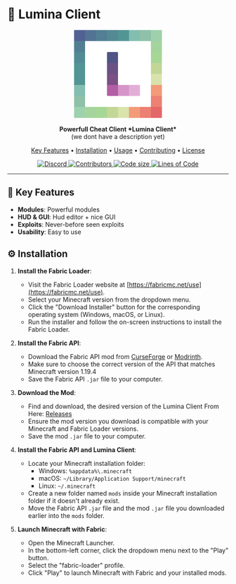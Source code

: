 # 🚀 Lumina Client

<div align="center">
  <img src="https://raw.githubusercontent.com/LuminaDevelopment/LuminaClient/main/src/main/resources/assets/lumina/icon.png" alt="Project Logo" width="200">
</div>
<p align="center">
  <strong>Powerfull Cheat Client *Lumina Client*</strong>
  <br>
  (we dont have a description yet)
</p>

<p align="center">
  <a href="#key-features">Key Features</a> •
  <a href="#installation">Installation</a> •
  <a href="#usage">Usage</a> •
  <a href="#contributing">Contributing</a> •
  <a href="#license">License</a>
</p>

<p align="center">
<a href="https://discord.gg/K8g9hmza">
  <img alt="Discord" src="https://img.shields.io/discord/1093790829673467914?label=Discord&logo=discord&style=flat-square">
</a>
  <a href="https://github.com/LuminaDevelopment/LuminaClient/graphs/contributors">
    <img alt="Contributors" src="https://img.shields.io/github/contributors/LuminaDevelopment/LuminaClient?style=flat-square">
  </a>
  <a href="https://github.com/LuminaDevelopment/LuminaClient">
    <img alt="Code size" src="https://img.shields.io/github/languages/code-size/LuminaDevelopment/LuminaClient?style=flat-square">
  </a>
  <a href="https://github.com/LuminaDevelopment/LuminaClient">
    <img alt="Lines of Code" src="https://tokei.rs/b1/github/LuminaDevelopment/LuminaClient?style=flat-square">
  </a>
</p>


---

## 🌟 Key Features

- **Modules**: Powerful modules
- **HUD & GUI**: Hud editor + nice GUI
- **Exploits**: Never-before seen exploits
- **Usability**: Easy to use

## ⚙️ Installation

1. **Install the Fabric Loader**:

   - Visit the Fabric Loader website at [https://fabricmc.net/use](https://fabricmc.net/use).
   - Select your Minecraft version from the dropdown menu.
   - Click the "Download Installer" button for the corresponding operating system (Windows, macOS, or Linux).
   - Run the installer and follow the on-screen instructions to install the Fabric Loader.

2. **Install the Fabric API**:

   - Download the Fabric API mod from [CurseForge](https://www.curseforge.com/minecraft/mc-mods/fabric-api) or [Modrinth](https://modrinth.com/mod/fabric-api).
   - Make sure to choose the correct version of the API that matches Minecraft version 1.19.4
   - Save the Fabric API `.jar` file to your computer.

3. **Download the Mod**:

   - Find and download, the desired version of the Lumina Client From Here: [Releases](https://github.com/LuminaDevelopment/LuminaClient)
   - Ensure the mod version you download is compatible with your Minecraft and Fabric Loader versions.
   - Save the mod `.jar` file to your computer.

4. **Install the Fabric API and Lumina Client**:

   - Locate your Minecraft installation folder:
      - Windows: `%appdata%\.minecraft`
      - macOS: `~/Library/Application Support/minecraft`
      - Linux: `~/.minecraft`
   - Create a new folder named `mods` inside your Minecraft installation folder if it doesn't already exist.
   - Move the Fabric API `.jar` file and the mod `.jar` file you downloaded earlier into the `mods` folder.

5. **Launch Minecraft with Fabric**:

   - Open the Minecraft Launcher.
   - In the bottom-left corner, click the dropdown menu next to the "Play" button.
   - Select the "fabric-loader" profile.
   - Click "Play" to launch Minecraft with Fabric and your installed mods.

